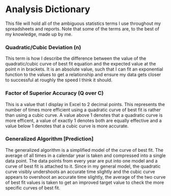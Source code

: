 # Analysis Dictionary
This file will hold all of the ambiguous statistics terms I use throughout my spreadsheets and reports. Note that some of the terms are, to the best of my knowledge, made up by me.

### Quadratic/Cubic Deviation (n)
This term is how I describe the difference between the value of the quadratic/cubic curve of best fit equation and the expected value at the point *n* in brackets. It is an absolute value, such that I can fit an exponential function to the values to get a relationship and ensure my data gets closer to successful at roughly the speed I think it should.

### Factor of Superior Accuracy (Q over C)
This is a value that I display in Excel to 2 decimal points. This represents the number of times more efficient using a quadratic curve of best fit is rather than using a cubic curve. A value above 1 denotes that a quadratic curve is more efficent, a value of exactly 1 denotes both are equally effective and a value below 1 denotes that a cubic curve is more accurate.

### Generalized Algorithm [Prediction]
The generalized algorithm is a simplified model of the curve of best fit. The average of all times in a calendar year is taken and compressed into a single data point. The data points from every year are put into one model and a curve of best fit is attached to it. Since in my general model, the quadratic curve visibly undershoots an accurate time slightly and the cubic curve appears to overshoot an accurate time slightly, the average of the two curve of best fit values is taken to get an improved target value to check the more specific curves of best fit. 
